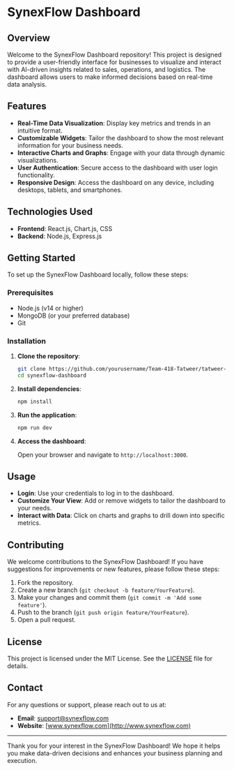 # SynexFlow Dashboard

## Overview

Welcome to the SynexFlow Dashboard repository! This project is designed to provide a user-friendly interface for businesses to visualize and interact with AI-driven insights related to sales, operations, and logistics. The dashboard allows users to make informed decisions based on real-time data analysis.

## Features

- **Real-Time Data Visualization**: Display key metrics and trends in an intuitive format.
- **Customizable Widgets**: Tailor the dashboard to show the most relevant information for your business needs.
- **Interactive Charts and Graphs**: Engage with your data through dynamic visualizations.
- **User  Authentication**: Secure access to the dashboard with user login functionality.
- **Responsive Design**: Access the dashboard on any device, including desktops, tablets, and smartphones.

## Technologies Used

- **Frontend**: React.js, Chart.js, CSS
- **Backend**: Node.js, Express.js

## Getting Started

To set up the SynexFlow Dashboard locally, follow these steps:

### Prerequisites

- Node.js (v14 or higher)
- MongoDB (or your preferred database)
- Git

### Installation

1. **Clone the repository**:

   ```bash
   git clone https://github.com/yourusername/Team-418-Tatweer/tatweer-front.git
   cd synexflow-dashboard
   ```

2. **Install dependencies**:

   ```bash
   npm install
   ```


4. **Run the application**:

   ```bash
   npm run dev
   ```

5. **Access the dashboard**:

   Open your browser and navigate to `http://localhost:3000`.

## Usage

- **Login**: Use your credentials to log in to the dashboard.
- **Customize Your View**: Add or remove widgets to tailor the dashboard to your needs.
- **Interact with Data**: Click on charts and graphs to drill down into specific metrics.

## Contributing

We welcome contributions to the SynexFlow Dashboard! If you have suggestions for improvements or new features, please follow these steps:

1. Fork the repository.
2. Create a new branch (`git checkout -b feature/YourFeature`).
3. Make your changes and commit them (`git commit -m 'Add some feature'`).
4. Push to the branch (`git push origin feature/YourFeature`).
5. Open a pull request.

## License

This project is licensed under the MIT License. See the [LICENSE](LICENSE) file for details.

## Contact

For any questions or support, please reach out to us at:

- **Email**: support@synexflow.com
- **Website**: [www.synexflow.com](http://www.synexflow.com)

---

Thank you for your interest in the SynexFlow Dashboard! We hope it helps you make data-driven decisions and enhances your business planning and execution.